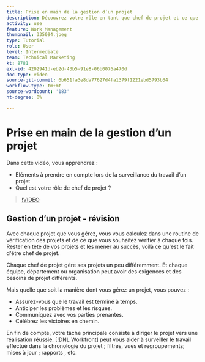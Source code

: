 ```yaml
---
title: Prise en main de la gestion d’un projet
description: Découvrez votre rôle en tant que chef de projet et ce que vous devez observer lorsque vous surveillez le fonctionnement du projet.
activity: use
feature: Work Management
thumbnail: 335094.jpeg
type: Tutorial
role: User
level: Intermediate
team: Technical Marketing
kt: 8781
exl-id: 4202941d-eb2d-43b5-91e8-06b0076a470d
doc-type: video
source-git-commit: 6b651fa3e8da77627d4fa1379f1221ebd5793b34
workflow-type: tm+mt
source-wordcount: '183'
ht-degree: 0%

---
```


# Prise en main de la gestion d’un projet

Dans cette vidéo, vous apprendrez :

* Eléments à prendre en compte lors de la surveillance du travail d’un projet
* Quel est votre rôle de chef de projet ?

>[!VIDEO](https://video.tv.adobe.com/v/335094/?quality=12&learn=on)

## Gestion d’un projet - révision

Avec chaque projet que vous gérez, vous vous calculez dans une routine de vérification des projets et de ce que vous souhaitez vérifier à chaque fois. Rester en tête de vos projets et les mener au succès, voilà ce qu&#39;est le fait d&#39;être chef de projet.

Chaque chef de projet gère ses projets un peu différemment. Et chaque équipe, département ou organisation peut avoir des exigences et des besoins de projet différents.

Mais quelle que soit la manière dont vous gérez un projet, vous pouvez :

* Assurez-vous que le travail est terminé à temps.
* Anticiper les problèmes et les risques.
* Communiquez avec vos parties prenantes.
* Célébrez les victoires en chemin.

En fin de compte, votre tâche principale consiste à diriger le projet vers une réalisation réussie. [!DNL Workfront] peut vous aider à surveiller le travail effectué dans la chronologie du projet ; filtres, vues et regroupements; mises à jour ; rapports , etc.

<!---
learn more urls
3 universal principles of project management
What is a project manager?
Project management knowledge areas
9 best practices for effective project management
10 work management problems and how to solve them
--->
